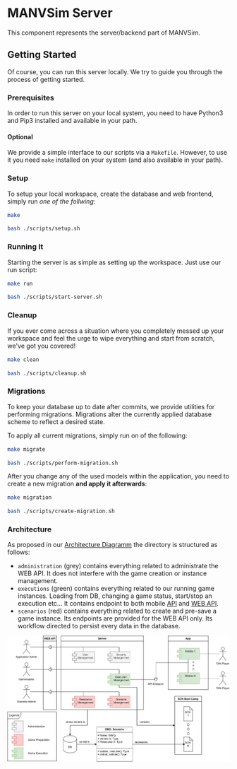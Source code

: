 # MANVSim Server

This component represents the server/backend part of MANVSim.

## Getting Started

Of course, you can run this server locally. We try to guide you through the process of getting started.

### Prerequisites

In order to run this server on your local system, you need to have Python3 and Pip3 installed and available in your path.

#### Optional

We provide a simple interface to our scripts via a `Makefile`. However, to use it you need `make` installed on your system (and also available in your path).

### Setup

To setup your local workspace, create the database and web frontend, simply run _one of the follwing_:

```bash
make
```

```bash
bash ./scripts/setup.sh
```

### Running It

Starting the server is as simple as setting up the workspace. Just use our run script:

```bash
make run
```

```bash
bash ./scripts/start-server.sh
```

### Cleanup

If you ever come across a situation where you completely messed up your workspace and feel the urge to wipe everything and start from scratch, we've got you covered!

```bash
make clean
```

```bash
bash ./scripts/cleanup.sh
```

### Migrations

To keep your database up to date after commits, we provide utilities for performing migrations. Migrations alter the currently applied database scheme to reflect a desired state.

To apply all current migrations, simply run on of the following:

```bash
make migrate
```

```bash
bash ./scripts/perform-migration.sh
```

After you change any of the used models within the application, you need to create a new migration **and apply it afterwards**:

```bash
make migration
```

```bash
bash ./scripts/create-migration.sh
```

### Architecture
 As proposed in our [Architecture Diagramm](../doc/server/Architecture%20Backend%20Components.svg) the directory is structured as follows:
 - ```administration``` (grey) contains everything related to administrate the WEB API. It does not interfere with the game creation or instance management.
 - ``executions`` (green) contains everything related to our running game instances. Loading from DB, changing a game status, start/stop an execution etc... It contains endpoint to both mobile [API](executions/api) and [WEB API](executions/web).
 - ``scenarios`` (red) contains everything related to create and pre-save a game instance. Its endpoints are provided for the WEB API only. Its workflow directed to persist every data in the database.

![ArchitectureDiagram](../doc/server/Architecture%20Backend%20Components.svg)
